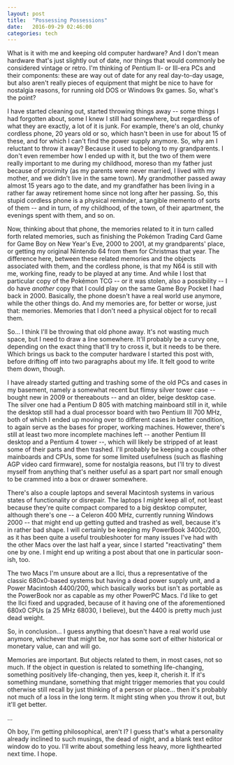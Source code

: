 ```yaml
---
layout: post
title:  "Possessing Possessions"
date:   2016-09-29 02:46:00
categories: tech
---
```

What is it with me and keeping old computer hardware? And I don't mean hardware that's just slightly out of date, nor things that would commonly be considered vintage or retro. I'm thinking of Pentium II- or III-era PCs and their components: these are way out of date for any real day-to-day usage, but also aren't really pieces of equipment that might be nice to have for nostalgia reasons, for running old DOS or Windows 9x games. So, what's the point?

I have started cleaning out, started throwing things away -- some things I had forgotten about, some I knew I still had somewhere, but regardless of what they are exactly, a lot of it is junk. For example, there's an old, chunky cordless phone, 20 years old or so, which hasn't been in use for about 15 of these, and for which I can't find the power supply anymore. So, why am I reluctant to throw it away? Because it used to belong to my grandparents. I don't even remember how I ended up with it, but the two of them were really important to me during my childhood, moreso than my father just because of proximity (as my parents were never married, I lived with my mother, and we didn't live in the same town). My grandmother passed away almost 15 years ago to the date, and my grandfather has been living in a rather far away retirement home since not long after her passing. So, this stupid cordless phone is a physical reminder, a tangible memento of sorts of them -- and in turn, of my childhood, of the town, of their apartment, the evenings spent with them, and so on.

Now, thinking about that phone, the memories related to it in turn called forth related memories, such as finishing the Pokémon Trading Card Game for Game Boy on New Year's Eve, 2000 to 2001, at my grandparents' place, or getting my original Nintendo 64 from them for Christmas that year. The difference here, between these related memories and the objects associated with them, and the cordless phone, is that my N64 is still with me, working fine, ready to be played at any time. And while I lost that particular copy of the Pokémon TCG -- or it was stolen, also a possibility -- I do have _another_ copy that I could play on the same Game Boy Pocket I had back in 2000. Basically, the phone doesn't have a real world use anymore, while the other things do. And my memories are, for better or worse, just that: memories. Memories that I don't need a physical object for to recall them.

So... I think I'll be throwing that old phone away. It's not wasting much space, but I need to draw a line somewhere. It'll probably be a curvy one, depending on the exact thing that'll try to cross it, but it needs to be there. Which brings us back to the computer hardware I started this post with, before drifting off into two paragraphs about my life. It felt good to write them down, though.

I have already started gutting and trashing some of the old PCs and cases in my basement, namely a somewhat recent but flimsy silver tower case -- bought new in 2009 or thereabouts -- and an older, beige desktop case. The silver one had a Pentium D 805 with matching mainboard still in it, while the desktop still had a dual processor board with two Pentium III 700 MHz, both of which I ended up moving over to different cases in better condition, to again serve as the bases for proper, working machines. However, there's still at least two more incomplete machines left -- another Pentium III desktop and a Pentium 4 tower --, which will likely be stripped of at least some of their parts and then trashed. I'll probably be keeping a couple other mainboards and CPUs, some for some limited usefulness (such as flashing AGP video card firmware), some for nostalgia reasons, but I'll try to divest myself from anything that's neither useful as a spart part nor small enough to be crammed into a box or drawer somewhere.

There's also a couple laptops and several Macintosh systems in various states of functionality or disrepair. The laptops I _might_ keep all of, not least because they're quite compact compared to a big desktop computer, although there's one -- a Celeron 400 MHz, currently running Windows 2000 -- that might end up getting gutted and trashed as well, because it's in rather bad shape. I will certainly be keeping my PowerBook 3400c/200, as it has been quite a useful troubleshooter for many issues I've had with the other Macs over the last half a year, since I started "reactivating" them one by one. I might end up writing a post about that one in particular soon-ish, too.

The two Macs I'm unsure about are a IIci, thus a representative of the classic 680x0-based systems but having a dead power supply unit, and a Power Macintosh 4400/200, which basically works but isn't as portable as the PowerBook nor as capable as my other PowerPC Macs. I'd like to get the IIci fixed and upgraded, because of it having one of the aforementioned 680x0 CPUs (a 25 MHz 68030, I believe), but the 4400 is pretty much just dead weight.

So, in conclusion... I guess anything that doesn't have a real world use anymore, whichever that might be, nor has some sort of either historical or monetary value, can and will go.

Memories are important. But objects related to them, in most cases, not so much. If the object in question is related to something life-changing, something positively life-changing, then yes, keep it, cherish it. If it's something mundane, something that might trigger memories that you could otherwise still recall by just thinking of a person or place... then it's probably not much of a loss in the long term. It might sting when you throw it out, but it'll get better.

...

Oh boy, I'm getting philosophical, aren't I? I guess that's what a personality already inclined to such musings, the dead of night, and a blank text editor window do to you. I'll write about something less heavy, more lighthearted next time. I hope.
